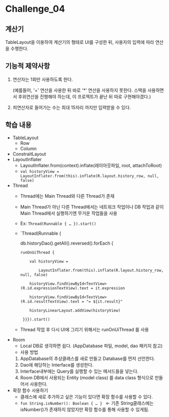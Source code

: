 # Challenge_04
## 계산기

TableLayout을 이용하여 계산기의 형태로 UI를 구성한 뒤, 사용자의 입력에 따라 연산을 수행한다.

## 기능적 제약사항
1. 연산자는 1회만 사용하도록 한다. 

    (예를들어, '+' 연산을 사용한 뒤 바로 '*' 연산을 사용하지 못한다. 스택을 사용하면서 후위연산을 진행해야 하는데, 이 프로젝트가 끝난 뒤 따로 구현해야겠다.)

2. 피연산자로 들어가는 수는 최대 15자리 까지만 입력받을 수 있다.

## 학습 내용
* TableLayout
  *	Row
  *	Column
* ConstraitLayout
* LayoutInflater
  * LayoutInflater.from(context).inflate(레이아웃파일, root, attachToRoot)
  * `val historyView = LayoutInflater.from(this).inflate(R.layout.history_row, null, false)`
* Thread
  * Thread에는 Main Thread와 다른 Thread가 존재
  * Main Thread가 아닌 다른 Thread에서는 네트워크 작업이나 DB 작업과 같이 Main Thread에서 실행하기엔 무거운 작업들을 사용
  * Ex: `Thread(Runnable { … }).start()`
  * `Thread(Runnable {
  
    db.historyDao().getAll().reversed().forEach {
    
        runOnUiThread {
        
            val historyView =
            
                LayoutInflater.from(this).inflate(R.layout.history_row, null, false)
                
            historyView.findViewById<TextView>(R.id.expressionTextView).text = it.expression
            
            historyView.findViewById<TextView>(R.id.resultTextView).text = "= ${it.result}"
            
            historyLinearLayout.addView(historyView)
            
         }}}).start()

  *	Thread 작업 후 다시 UI에 그리기 위해서는 runOnUiThread 를 사용
* Room
  * Local DB로 생각하면 쉽다. (AppDatabase 파일, model, dao 패키지 참고)
  * 사용 방법
  1.	AppDatabase의 추상클래스를 새로 만들고 Database를 먼저 선언한다.
  2.	Dao에 해당하는 Interface를 생성한다.
  3.	Interface내부에는 Query를 실행할 수 있는 메서드들을 넣는다.
  4.	Room DB에서 사용되는 Entity (model class) 를 data class 형식으로 만들어서 사용한다.
* 확장 함수 사용하기
  * 클래스에 새로 추가하고 싶은 기능이 있다면 확장 함수를 사용할 수 있다.
  * `fun String.isNumber(): Boolean { … } ` <- 기존 String클래스에는 isNumber()가 존재하지 않았지만 확장 함수를 통해 사용할 수 있게됨.
